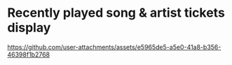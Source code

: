 # Recently played song & artist tickets display

https://github.com/user-attachments/assets/e5965de5-a5e0-41a8-b356-46398f1b2768
